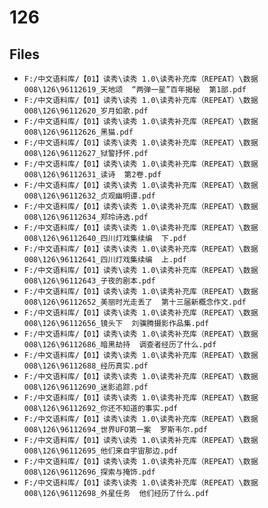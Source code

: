 # 126

## Files

- `F:/中文语料库/【01】读秀\读秀 1.0\读秀补充库（REPEAT）\数据008\126\96112619_天地颂  “两弹一星”百年揭秘  第1部.pdf`
- `F:/中文语料库/【01】读秀\读秀 1.0\读秀补充库（REPEAT）\数据008\126\96112620_岁月如歌.pdf`
- `F:/中文语料库/【01】读秀\读秀 1.0\读秀补充库（REPEAT）\数据008\126\96112626_黑猫.pdf`
- `F:/中文语料库/【01】读秀\读秀 1.0\读秀补充库（REPEAT）\数据008\126\96112627_狱警抒怀.pdf`
- `F:/中文语料库/【01】读秀\读秀 1.0\读秀补充库（REPEAT）\数据008\126\96112631_读诗  第2卷.pdf`
- `F:/中文语料库/【01】读秀\读秀 1.0\读秀补充库（REPEAT）\数据008\126\96112632_贞观幽明谭.pdf`
- `F:/中文语料库/【01】读秀\读秀 1.0\读秀补充库（REPEAT）\数据008\126\96112634_郑玲诗选.pdf`
- `F:/中文语料库/【01】读秀\读秀 1.0\读秀补充库（REPEAT）\数据008\126\96112640_四川灯戏集续编  下.pdf`
- `F:/中文语料库/【01】读秀\读秀 1.0\读秀补充库（REPEAT）\数据008\126\96112641_四川灯戏集续编  上.pdf`
- `F:/中文语料库/【01】读秀\读秀 1.0\读秀补充库（REPEAT）\数据008\126\96112643_子夜的剧本.pdf`
- `F:/中文语料库/【01】读秀\读秀 1.0\读秀补充库（REPEAT）\数据008\126\96112652_美丽时光走丢了  第十三届新概念作文.pdf`
- `F:/中文语料库/【01】读秀\读秀 1.0\读秀补充库（REPEAT）\数据008\126\96112656_镜头下  刘骥腾摄影作品集.pdf`
- `F:/中文语料库/【01】读秀\读秀 1.0\读秀补充库（REPEAT）\数据008\126\96112686_暗黑劫持  调查者经历了什么.pdf`
- `F:/中文语料库/【01】读秀\读秀 1.0\读秀补充库（REPEAT）\数据008\126\96112688_经历真实.pdf`
- `F:/中文语料库/【01】读秀\读秀 1.0\读秀补充库（REPEAT）\数据008\126\96112690_迷影追踪.pdf`
- `F:/中文语料库/【01】读秀\读秀 1.0\读秀补充库（REPEAT）\数据008\126\96112692_你还不知道的事实.pdf`
- `F:/中文语料库/【01】读秀\读秀 1.0\读秀补充库（REPEAT）\数据008\126\96112694_世界UFO第一案  罗斯韦尔.pdf`
- `F:/中文语料库/【01】读秀\读秀 1.0\读秀补充库（REPEAT）\数据008\126\96112695_他们来自宇宙那边.pdf`
- `F:/中文语料库/【01】读秀\读秀 1.0\读秀补充库（REPEAT）\数据008\126\96112696_探索与掩饰.pdf`
- `F:/中文语料库/【01】读秀\读秀 1.0\读秀补充库（REPEAT）\数据008\126\96112698_外星任务  他们经历了什么.pdf`
